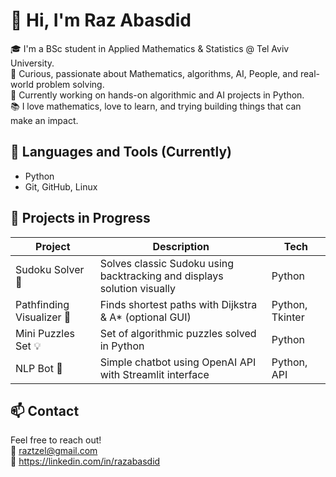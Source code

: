 # 👋 Hi, I'm Raz Abasdid

🎓 I'm a BSc student in Applied Mathematics & Statistics @ Tel Aviv University.  
🧠 Curious, passionate about Mathematics, algorithms, AI, People, and real-world problem solving.  
🚀 Currently working on hands-on algorithmic and AI projects in Python.  
📚 I love mathematics, love to learn, and trying building things that can make an impact.

## 🧰 Languages and Tools (Currently) 
- Python
- Git, GitHub, Linux

## 🚧 Projects in Progress

| Project | Description | Tech |
|--------|-------------|------|
| Sudoku Solver 🧩 | Solves classic Sudoku using backtracking and displays solution visually | Python |
| Pathfinding Visualizer 📍 | Finds shortest paths with Dijkstra & A* (optional GUI) | Python, Tkinter |
| Mini Puzzles Set 💡 | Set of algorithmic puzzles solved in Python | Python |
| NLP Bot 🤖 | Simple chatbot using OpenAI API with Streamlit interface | Python, API |



## 📫 Contact

Feel free to reach out!  
📧 raztzel@gmail.com  
🔗 https://linkedin.com/in/razabasdid 
